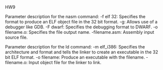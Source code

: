 HW9

Parameter description for the nasm command:
-f elf 32: Specifies the format to produce an ELF object file in the 32 bit format.
-g: Allows use of a debugger like GDB.
-F dwarf: Specifies the debugging format to DWARF. 
-o filename.o: Specifies the file output name.
-filename.asm: Assembly input source file.

Parameter description for the ld command:
-m elf_i386: Specifies the architecture and format and tells the linker to create an executable in the 32 bit ELF format.
-o filename: Produce an executable with the filename.
-filename.o: Input object file for the linker to link.

